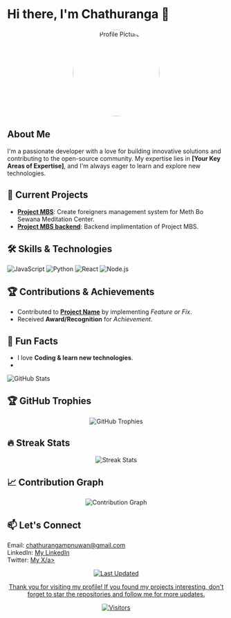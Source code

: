 # Hi there, I'm Chathuranga 👋

<div style="text-align: center;">
    <img src="https://avatars.githubusercontent.com/u/145315287?s=400&u=e1b66d9b5c789e54e9bb0a88be59db5db48762c2&v=4" alt="Profile Picture" width="200" style="border-radius:50%">
</div>

## About Me
<p>
    I'm a passionate developer with a love for building innovative solutions and contributing to the open-source community. My expertise lies in <strong>[Your Key Areas of Expertise]</strong>, and I'm always eager to learn and explore new technologies.
</p>

## 🚀 Current Projects
<ul>
    <li><a href="https://github.com/Chathur0/Project-MBS.git"><strong>Project MBS</strong></a>: Create foreigners management system for Meth Bo Sewana Meditation Center.</li>
    <li><a href="https://github.com/Chathur0/Project_MBS_BackEnd.git"><strong>Project MBS backend</strong></a>: Backend implimentation of Project MBS.</li>
</ul>

## 🛠️ Skills & Technologies
<p>
    <img src="https://img.shields.io/badge/JavaScript-F7DF1E?style=for-the-badge&logo=javascript&logoColor=black" alt="JavaScript">
    <img src="https://img.shields.io/badge/Python-3776AB?style=for-the-badge&logo=python&logoColor=white" alt="Python">
    <img src="https://img.shields.io/badge/React-20232A?style=for-the-badge&logo=react&logoColor=61DAFB" alt="React">
    <img src="https://img.shields.io/badge/Node.js-339933?style=for-the-badge&logo=nodedotjs&logoColor=white" alt="Node.js">
</p>

## 🏆 Contributions & Achievements
<ul>
    <li>Contributed to <a href="URL_TO_PROJECT_REPO"><strong>Project Name</strong></a> by implementing <em>Feature or Fix</em>.</li>
    <li>Received <strong>Award/Recognition</strong> for <em>Achievement</em>.</li>
</ul>

## 🌟 Fun Facts
<ul>
    <li>I love <strong>Coding & learn new technologies</strong>.</li>
    <li></li>
</ul>

<img src="https://github-readme-stats.vercel.app/api?username=Chathur0&show_icons=true&theme=radical" alt="GitHub Stats">

## 🏆 GitHub Trophies

<div align="center">
    <img src="https://github-profile-trophy.vercel.app/?username=Chathur0&theme=onedark" alt="GitHub Trophies">
</div>

## 🔥 Streak Stats
<div align="center">
    <img src="https://github-readme-streak-stats.herokuapp.com/?user=Chathur0&theme=radical" alt="Streak Stats">
</div>

## 📈 Contribution Graph
<div align="center">
    <img src="https://activity-graph.herokuapp.com/graph?username=Chathur0&theme=redical" alt="Contribution Graph">
</div>

## 📫 Let's Connect
<p>
    Email: <a href="chathurangampnuwan@gmail.com">chathurangampnuwan@gmail.com</a><br>
    LinkedIn: <a href="https://www.linkedin.com/in/chathuranga-denuwan-09847b307/">My LinkedIn</a><br>
    Twitter: <a href="https://x.com/Chathu0929">My X/a><br>
</p>

<p align="center">
    <img src="https://img.shields.io/badge/Last%20Updated-June%2014,%202024-informational" alt="Last Updated">
</p>

<p align="center">
    Thank you for visiting my profile! If you found my projects interesting, don't forget to star the repositories and follow me for more updates.
</p>

<p align="center">
    <img src="https://visitor-badge.laobi.icu/badge?page_id=YOUR_GITHUB_USERNAME" alt="Visitors">
</p>
